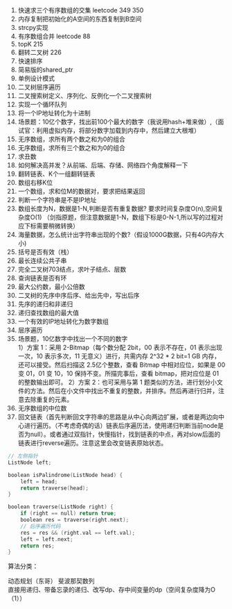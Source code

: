 1. 快速求三个有序数组的交集                  leetcode 349 350
2. 内存复制把初始化的A空间的东西复制到B空间  
3. strcpy实现  
4. 有序数组合并  leetcode 88
5. topK  215
6. 翻转二叉树  226
7. 快速排序  
8. 简易版的shared_ptr  
9. 单例设计模式  
10. 二叉树层序遍历  
11. 二叉搜索树定义、序列化、反例化一个二叉搜索树  
12. 实现一个循环队列  
13. 将一个IP地址转化为十进制  
14. 场景题：10亿个数字，找出前100个最大的数字（我说用hash+堆来做）,（面试官：利用虚拟内存，将部分数字加载到内存中，然后建立大根堆）  
15. 无序数组，求所有两个数之和为0的组合  
16. 无序数组，求所有三个数之和为0的组合  
17. 求丑数  
18. 如何解决高并发？从前端、后端、存储、网络四个角度解释一下  
19. 翻转链表、K个一组翻转链表  
20. 数组右移K位  
21. 一个数组，求和位M的数据对，要求把结果返回  
22. 判断一个字符串是不是IP地址  
23. 数组长度为N，数据是1-N,判断是否有重复数据?  要求时间复杂度O(n),空间复杂度O(1)
（剑指原题，但注意数据是1-N，数组下标是0-N-1,所以写的过程对应下标需要稍微转换）
24. 海量数据，怎么统计出字符串出现的个数?（假设1000G数据，只有4G内存大小)  
25. 括号是否有效（栈）  
26. 最长连续公共子串  
27. 完全二叉树703结点，求叶子结点、层数   
28. 查询链表是否有环  
29. 最大公约数，最小公倍数  
30. 二叉树的先序中序后序、给出先中，写出后序  
31. 先序的递归和非递归  
32. 递归查找数组的最大值  
33. 一个有效的IP地址转化为数字数组  
34. 层序遍历  
35. 场景题，10亿数字中找出一个不同的数字  
1）方案 1：采用 2-Bitmap（每个数分配 2bit，00 表示不存在，01 表示出现一次，10 表示多次，11 无意义）进行，共需内存 2^32 * 2 bit=1 GB 内存，还可以接受。然后扫描这 2.5亿个整数，查看 Bitmap 中相对应位，如果是 00 变 01，01 变 10，10 保持不变。所描完事后，查看 bitmap，把对应位是 01 的整数输出即可。 2）方案 2：也可采用与第 1 题类似的方法，进行划分小文件的方法。然后在小文件中找出不重复的整数，并排序。然后再进行归并，注意去除重复的元素。
36. 无序数组的中位数  
37. 回文链表（首先判断回文字符串的思路是从中心向两边扩展，或者是两边向中心进行遍历。（不考虑奇偶的话）链表后序遍历法，使用递归判断当前node是否为null）。或者通过双指针，快慢指针，找到链表的中点，再对slow后面的链表进行reverse遍历。注意这里会改变链表原始状态。
```cpp
// 左侧指针
ListNode left;

boolean isPalindrome(ListNode head) {
    left = head;
    return traverse(head);
}

boolean traverse(ListNode right) {
    if (right == null) return true;
    boolean res = traverse(right.next);
    // 后序遍历代码
    res = res && (right.val == left.val);
    left = left.next;
    return res;
}
```


算法分类：

动态规划（东哥）
斐波那契数列  
直接用递归、带备忘录的递归、改写dp、存中间变量的dp（空间复杂度降为O（1））  
